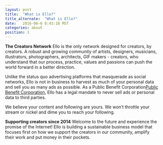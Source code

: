 ```yaml
---
layout: post
title:  "What is Ello?"
title_alternate:  "What is Ello?"
date:   2016-06-6 8:43:18 MST
categories: about
position: 1
---
```



**The Creators Network**
Ello is the only network designed for creators, by creators. A robust and growing community of artists, designers, musicians, illustrators, photographers, architects, GIF makers - creators, who understand that our process, practice, values and passions can push the world forward in a better direction. 


Unlike the status quo advertising platforms that masquerade as social networks, Ello is not in business to harvest as much of your personal data and sell you as many ads as possible.  As a Public Benefit Corporation[Public Benefit Corporation](https://ello.co/wtf/about/pbc/), Ello has a legal mandate to never sell ads or personal data to third parties. 

We believe your content and following are yours. We won’t throttle your stream or nickel and dime you to reach your following.

**Supporting creators since 2014**
Welcome to the future and experience the promise of the Internet! Ello is building a sustainable business model that focuses first on how we support the creators in our community, amplify their work and put money in their pockets. 
